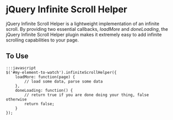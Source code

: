 jQuery Infinite Scroll Helper
=============================

jQuery Infinite Scroll Helper is a lightweight implementation of an infinite scroll.  By providing two essential callbacks, _loadMore_ and _doneLoading_, the jQuery Infinite Scroll Helper plugin makes it extremely easy to add infinite scrolling capabilities to your page.

To Use
------

	:::javascript
	$('#my-element-to-watch').infiniteScrollHelper({
		loadMore: function(page) {
			// load some data, parse some data
		},
		doneLoading: function() {
			// return true if you are done doing your thing, false otherwise
			return false;
		}
	});